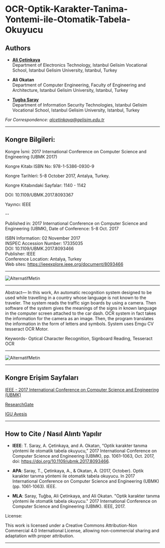 # OCR-Optik-Karakter-Tanima-Yontemi-ile-Otomatik-Tabela-Okuyucu

## Authors

- **[Ali Çetinkaya](https://scholar.google.com.tr/citations?user=XSEW-NcAAAAJ)**     
Department of Electronics Technology, Istanbul Gelisim Vocational School, Istanbul Gelisim University, Istanbul, Turkey  

- **Ali Okatan**    
Department of Computer Engineering, Faculty of Engineering and Architecture, Istanbul Gelisim University, Istanbul, Turkey

- **[Tugba Saray](https://scholar.google.com.tr/citations?user=TL74kPEAAAAJ)**   
Department of Information Security Technologies, Istanbul Gelisim Vocational School, Istanbul Gelisim University, Istanbul, Turkey

*For Correspondence: alcetinkaya@gelisim.edu.tr*

---

## Kongre Bilgileri: 

Kongre İsmi: 2017 International Conference on Computer Science and Engineering (UBMK 2017)

Kongre Kitabı ISBN No: 978-1-5386-0930-9

Kongre Tarihleri: 5-8 October 2017, Antalya, Turkey.

Kongre Kitabındaki Sayfalar: 1140 - 1142

DOI: 10.1109/UBMK.2017.8093367

Yayıncı: IEEE

--

Published in: 2017 International Conference on Computer Science and Engineering (UBMK), Date of Conference: 5-8 Oct. 2017

ISBN Information: 02 November 2017  
INSPEC Accession Number: 17335035  
DOI: 10.1109/UBMK.2017.8093466  
Publisher: IEEE  
Conference Location: Antalya, Turkey  
Web sites: https://ieeexplore.ieee.org/document/8093466  

---

![AlternatifMetin](https://github.com/acetinkaya/OCR-Optik-Karakter-Tanima-Yontemi-ile-Otomatik-Tabela-Okuyucu/blob/master/ocr_kongre.png)

---

Abstract— In this work, An automatic recognition system designed to be used while travelling in a country whose language is not known to the traveler. The system reads the traffic sign boards by using a camera. Then software of the system gives the meanings of the signs in known language in the computer screen attached to the car dash. OCR system in fact takes the information for the camera as an image. Then, the program translates the information in the form of letters and symbols. System uses Emgu CV tesseract OCR Motor.

Keywords- Optical Character Recognition, Signboard Reading, Tesseract OCR

---

![AlternatifMetin](https://github.com/acetinkaya/OCR-Optik-Karakter-Tanima-Yontemi-ile-Otomatik-Tabela-Okuyucu/blob/master/yay%C4%B1n.png)

---

##  Kongre Erişim Sayfaları

[IEEE - 2017 International Conference on Computer Science and Engineering (UBMK)](https://ieeexplore.ieee.org/document/8093466)

[ResearchGate](https://www.researchgate.net/publication/317844965_Fuzzy_Position_Control_Approach_for_Autonomous_Robot_Controller)

[IGU Avesis](https://avesis.gelisim.edu.tr/yayin/63bced15-1759-45ab-ad53-e35736783995/optik-karakter-tanima-yontemi-ile-otomatik-tabela-okuyucu)

---

## How to Cite / Nasıl Alıntı Yapılır

- **IEEE**: T. Saray, A. Çetinkaya, and A. Okatan, “Optik karakter tanıma yöntemi ile otomatik tabela okuyucu,” 2017 International Conference on Computer Science and Engineering (UBMK), pp. 1061–1063, Oct. 2017, doi: https://doi.org/10.1109/ubmk.2017.8093466.

- **APA**: Saray, T., Çetinkaya, A., & Okatan, A. (2017, October). Optik karakter tanıma yöntemi ile otomatik tabela okuyucu. In 2017 International Conference on Computer Science and Engineering (UBMK) (pp. 1061-1063). IEEE.

- **MLA**: Saray, Tuğba, Ali Çetinkaya, and Ali Okatan. "Optik karakter tanıma yöntemi ile otomatik tabela okuyucu." 2017 International Conference on Computer Science and Engineering (UBMK). IEEE, 2017.

License:

This work is licensed under a Creative Commons Attribution-Non Commercial 4.0 International License, allowing non-commercial sharing and adaptation with proper attribution.

---
